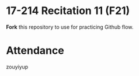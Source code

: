 # 17-214 Recitation 11 (F21)
**Fork** this repository to use for practicing Github flow.

# Attendance
zouyiyup 
